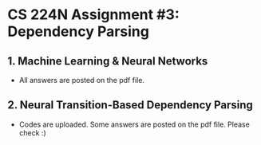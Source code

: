 # CS 224N Assignment #3: Dependency Parsing
## 1. Machine Learning & Neural Networks
- All answers are posted on the pdf file.
## 2. Neural Transition-Based Dependency Parsing
- Codes are uploaded. Some answers are posted on the pdf file. Please check :)
